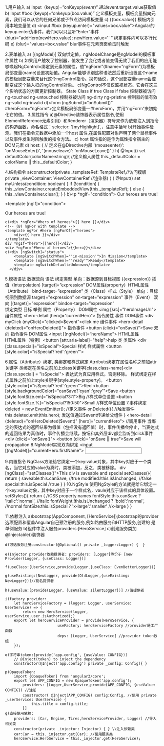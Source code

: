 1.用户输入
  a)	input（keyup)=”onKeyup($event)”  通过$event.target.value获取值
  b)	Input  #box  (keyup)=”onkeyup(box.value)” 定义模板变量，模板变量指向元素，我们可以从它的任何兄弟或子节点访问模板变量
  c)	{{box.value}} 模板内引用本地变量值
  d)	<input #box (keyup.enter)="values=box.value">Angular的keyup.enter伪事件，我们可以只监听“Enter”事件(blur)="addHero(newHero.value); newHero.value='' " 绑定事件内可以多行代码
  e)	(blur)="values=box.value" blur事件在元素页面单击时触发

2.表单输入
  a)	[(ngModel)] 双向绑定值，ngModelChange是ngModel的模板事件属性
  b)	如果用户触发了控制器，值发生了变化或者值变得无效了我们的应用能够唤起NgControl=绑定到元素的属性，值”ngForm”(#name=”ngForm”)为模板局部变量(name)设置初始值。Angular能够识别这种语法然后重新设置这个name的模板局部变量来替代这个ngControl指令。换句话说，这个局部变量name会控制变成这个输入框的ngControl对象。
  c)NgControl不仅仅监视状态。它会在这三个影响状态的方面更新控制器。
      State	Class if true	Class if false
      控制器被访问	ng-touched	ng-untouched
      控制器被访问	ng-dirty	ng-pristine
      控制器的值有效	ng-valid	ng-invalid
  d)<form (ngSubmit)=”onSubmit()” #heroForm=”ngForm”>定义模板局部变量—#heroForm，并用”ngForm”来初始化它的值。
3.属性指令
  a)@Directive装饰器表示属性指令,使用ElementReference元素引用）和Renderer（渲染器）符号来作为依赖注入到指令的构造函数，命名格式：selector: '[myHighlight]',，注意中括号
  b)开始事件检测。我们在指令元数据中添加一个host 属性,在属性配置对象声明了两个鼠标事件以及事件发生时所触发的指令方法。
  c)	host 属性指的是作为属性指令宿主的DOM元素
  d)	host: { // 定义在@Directive内部
  	  '(mouseenter)': 'onMouseEnter()',
  	  '(mouseleave)': 'onMouseLeave()'
  	}
h)	@Input() set defaultColor(colorName:string){ //定义输入属性
	  this._defaultColor = colorName || this._defaultColor;
	}

4.结构指令
	a)constructor(private _templateRef: TemplateRef,//访问模版 private _viewContainer: ViewContainerRef //渲染器) { }
		@Input() set myUnless(condition: boolean) { 
	  		if (!condition) {
	    			this._viewContainer.createEmbeddedView(this._templateRef);
	  		} else {
	    			this._viewContainer.clear();
	  			}
			}
	b)<p *ngIf="condition">
	  	Our heroes are true!
	  </p>
	<!-- (B) [ngIf] with template -->
	<template [ngIf]="condition">
	<p>
	    Our heroes are true!
	</p>
	</template>

	c)<div *ngFor="#hero of heroes">{{ hero }}</div>
	<!-- (B) ngFor with template -->
	<template ngFor #hero [ngForOf]="heroes">
		<div>{{ hero }}</div>
	</template>
	div *ngIf="hero">{{hero}}</div>
	<div *ngFor="#hero of heroes">{{hero}}</div>
	c)<div [ngSwitch]="status">
		<template [ngSwitchWhen]="'in-mission'">In Mission</template>
		<template [ngSwitchWhen]="'ready'">Ready</template>
		<template ngSwitchDefault>Unknown</template>
	  </div>

5.模板语法
	数据流向	语法	绑定类型
	单向：数据源到目标视图	{{expression}}               		插值（Interpolation) 
				[target]=”expression”			DOM属性(property）HTML属性（Attribute）
				bind-target=”expression”		类（Class）样式（Style）
	单向：目标视图到数据源	target)="expression"
				on-target="expression"			事件（Event）
	双向			[(target)]=”expression”
				bindon-target=”expression”	
	绑定类型		目标		举例
	属性（Property）	DOM属性		<img [src]="heroImageUrl">
				组件属性	<hero-detail [hero]="currentHero">
				指令属性	</hero-detail>
	事件			DOM事件		<div myClick (myClick)="clicked=$event">click me</div>
				组件事件	<hero-detail (deleted)="onHeroDeleted()"><hero-detail>
				指令事件	<button (click)="onSave()">Save</button>
	双向			指令事件
				DOM属性		<input [(ngModel)]=“heroName”>
				HTML属性	
				HTML属性（特例）<button [attr.aria-label]="help">help</button>
	类			类属性		<div [class.special]="isSpecial">Special</div>
	样式			样式属性	<button [style.color]="isSpecial?'red':'green'">
	
6.属性（Attribute）绑定, 类绑定和样式绑定
	Atrribute绑定在属性名称之前加attr关键字
	类绑定在类名之前加上class关键字[class.class-name]<div [class.special] = "isSpecial"> 表达式为真应用样式，否则移除。
	样式绑定在样式属性之前加上style关键字[style.style-property]。
	<button [style.color]="isSpecial?'red':'green'">Red</button>
	<button [style.backgroundColor]="canSave?'cyan':'grey'">Save</button>
	<button [style.fontSize.em]="isSpecial?3:1">Big</button> //样式单位设置
	<button [style.fontSize.%]="isSpecial?150:50">Small</button> //样式单位设置
7.事件绑定
	deleted = new EventEmitter<Hero>(); //定义事件
	onDeleted(){  //触发事件
		this.deleted.emit(this.hero); 发送值通过$event传递给父组件
	} 
    	<hero-detail (deleted)="onHeroDeleted($event)" [hero]="currentHero"></hero-detail> //调用事件
	当绑定的表达式的返回结果为假值（包括没有返回值）时，事件传播会停止，当表达式的返回结果为真值时，事件传播会继续。按钮和其外层div都会监听到click事件
	<div (click)="onSave()">
		<button (click)="onSave || true">Save will propagation</button>
	</div>
8.NgModel实现双向绑定
	<input [(ngModel)]="currentHero.firstName">
	<input bindon-ngModel="currentHero.firstName">

9.内置指令
	NgClass方法给它绑定一个key:value对象，其中key对应于一个类名，当它对应的value为真时，类被添加，反之，类被移除。
	div [ngClass]="setClasses()">This div is saveable and special</div>
	setClasses(){
	    return {
	        saveable:this.canSave,      //true
	        modified:!this.isUnchanged, //false
	        special:this.isSpecial      //true
	    }
	}
10.NgStyle
	使用NgStyle的方法就是给它绑定一个key:value对象，其中key对应于一个样式名，vaule对应于该样式的具体设置。
	 setStyles(){
	    return {
	        //CSS property names
	        fontStyle:this.canSave ? 'italic':'normal', //italic
	        fontWeight:!this.isUnchanged ? 'bold':'normal', //normal
	        fontSize:this.isSpecial ? 'x-large':'smaller' //x-large
	    }
	}
	
11.依赖注入
	a)bootstrap(AppComponent, [HeroService]);bootstrap的provider选项配置和覆盖Angular自己预注册的服务,例如路由服务和HTTP服务,创建的		是单例服务
	b)组件中注入服务providers:[HeroService] 
	c)创建服务类加@Injectable()装饰器
	
	d)可选服务注册constructor(@Optional() private _logger:Logger) {  }
	
	e)Injector provider依赖提供者: providers: [Logger]等价于 [new Provider(Logger, {useClass: Logger})]
	
	f)useClass:[UserService,provide(Logger,{useClass: EvenBetterLogger})]
	
	g)useExisting:[NewLogger, provide(OldLogger,{useExisting: NewLogger})]//别名提供者
	
	h)useValue:[provide(Logger, {useValue: silentLogger})] //值提供者
	
	i)factory provider: 
		let heroServiceFactory = (logger: Logger, userService: UserService) => {
 			return new HeroService(logger, userService.user.isAuthorized);}
		export let heroServiceProvider = provide(HeroService, {
	    					useFactory: heroServiceFactory //provider是工厂函数
	    					deps: [Logger, UserService] //provider token数组
	  	});
	  	
	o)字符串token:[provide('app.config', {useValue: CONFIG})]
		// @Inject(token) to inject the dependency
		constructor(@Inject('app.config') private _config: Config){ }
		
	p)OpaqueToken:
		import {OpaqueToken} from 'angular2/core';
		export let APP_CONFIG = new OpaqueToken('app.config');
			providers: [Logger,UserService,provide(APP_CONFIG, {useValue: CONFIG}) //注册
			constructor( @Inject(APP_CONFIG) config:Config, //使用 private _userService: UserService) {
				this.title = config.title;
			}]
	q)直接使用依赖:
		providers: [Car, Engine, Tires,heroServiceProvider, Logger] //导入相关类
		constructor(private _injector: Injector) { } \\注入依赖类
	  	car:Car = this._injector.get(Car); //使用服务类
	  	heroService:HeroService = this._injector.get(HeroService);



